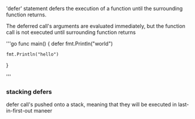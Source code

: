 'defer' statement defers the execution of a function until the surrounding function returns.

The deferred call's arguments are evaluated immediately, but the function call is not executed until surrounding function returns

'''go
func main() {
    defer fmt.Println("world")
    
    fmt.Println("hello")
}

'''

### stacking defers
defer call's pushed onto a stack, meaning that they will be executed in last-in-first-out maneer